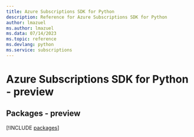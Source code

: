 ```yaml
---
title: Azure Subscriptions SDK for Python
description: Reference for Azure Subscriptions SDK for Python
author: lmazuel
ms.author: lmazuel
ms.data: 07/14/2023
ms.topic: reference
ms.devlang: python
ms.service: subscriptions
---
```

# Azure Subscriptions SDK for Python - preview
## Packages - preview
[!INCLUDE [packages](subscriptions-index.md)]